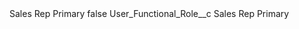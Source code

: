 <?xml version="1.0" encoding="UTF-8"?>
<CustomMetadata xmlns="http://soap.sforce.com/2006/04/metadata" xmlns:xsi="http://www.w3.org/2001/XMLSchema-instance" xmlns:xsd="http://www.w3.org/2001/XMLSchema">
    <label>Sales Rep Primary</label>
    <protected>false</protected>
    <values>
        <field>User_Functional_Role__c</field>
        <value xsi:type="xsd:string">Sales Rep Primary</value>
    </values>
</CustomMetadata>
